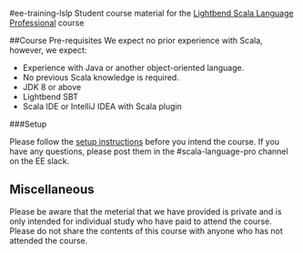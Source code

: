 #ee-training-lslp
Student course material for the [Lightbend Scala Language Professional](https://www.lightbend.com/services/training/lightbend-scala-language-professional) course

##Course Pre-requisites
We expect no prior experience with Scala, however, we expect:

* Experience with Java or another object-oriented language.
* No previous Scala knowledge is required.
* JDK 8 or above
* Lightbend SBT
* Scala IDE or IntelliJ IDEA with Scala plugin

###Setup

Please follow the [setup instructions](Setup.md) before you intend the course. If you have any questions, please post them in the #scala-language-pro channel on the EE slack.

## Miscellaneous

Please be aware that the meterial that we have provided is private and is only intended for individual study who have paid to attend the course. Please do not share the contents of this course with anyone who has not attended the course.